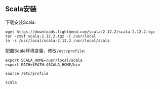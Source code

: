 ## Scala安装

下载安装Scala:

```
wget https://downloads.lightbend.com/scala/2.12.2/scala-2.12.2.tgz
tar -zxvf scala-2.12.2.tgz -C /usr/local
ln -s /usr/local/scala-2.12.2 /usr/local/scala
```

配置Scala环境变量，修改`/etc/profile`:

```
export SCALA_HOME=/usr/local/scala
export PATH=$PATH:$SCALA_HOME/bin
```

```
source /etc/profile
```

```
scala
```
